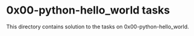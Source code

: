 # 0x00-python-hello_world tasks
This directory contains solution to the tasks on 0x00-python-hello_world.
